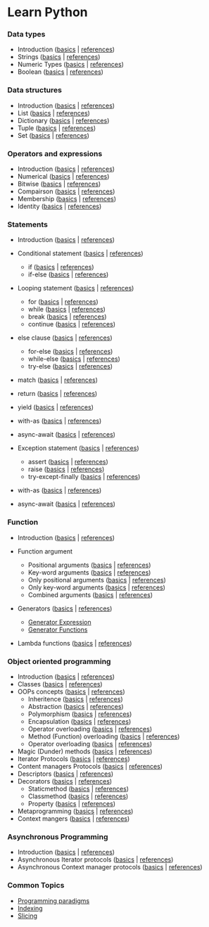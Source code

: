 # Learn Python


### Data types 

- Introduction ([basics](basic/data-types/README.md) | [references](references/data-types/README.md))
- Strings ([basics](basic/data-types/strings.md) | [references](references/data-types/101-strings/README.md))
- Numeric Types ([basics](basic/data-types/numerics.md) | [references](references/data-types/102-numerics/README.md))
- Boolean ([basics](basic/data-types/boolean.md) | [references](references/data-types/boolean/README.md))
<!-- - [Complex](https://) -->

### Data structures

- Introduction ([basics](basic/data-structures/README.md) | [references](references/data-structures/README.md))
- List ([basics](basic/data-structures/list.md) | [references](references/data-structures/101-list/README.md))
- Dictionary ([basics](basic/data-structures/dictionary.md) | [references](references/data-structures/103-dictionary/README.md))
- Tuple ([basics](basic/data-structures/tuples.md) | [references](references/data-structures/102-tuple/README.md))
- Set ([basics](basic/data-structures/set.md) | [references](references/data-structures/104-set/README.md))

### Operators and expressions

- Introduction ([basics](basic/operations/set.md) | [references](references/operators-operations/README.md))
- Numerical ([basics](basic/operators-operations/numerical.md) | [references](references/operators-operations/numerical.md))
- Bitwise ([basics](basic/operators-operations/identidy.md) | [references](references/operators-operations/identity.md))
- Compairson ([basics](basic/operators-operations/conditional.md) | [references](references/operators-operations/comparison-operator.md))
- Membership ([basics](basic/operators-operations/membership.md) | [references](references/operators-operations/membership-operator.md))
- Identity ([basics](basic/operators-operations/identity.md) | [references](references/operators-operations/identity-operator.md))

### Statements

- Introduction ([basics](basic/operations/set.md) | [references](references/operators-operations/README.md))
- Conditional statement ([basics](basic/statements/conditional-statement.md) | [references](references/statements/conditional-statement.md))

    - if ([basics](basic/statements/conditional.md) | [references](references/statements/101-if.md))
    - if-else ([basics](basic/statements/101-if.md#ifelse-statement) | [references](references/statements/101-if.md))
- Looping statement ([basics](basic/statements/conditional.md) | [references](references/statements/conditional.md))

    - for ([basics](basic/statements/conditional.md) | [references](references/statements/102-for/README.md))
    - while ([basics](basic/statements/conditional.md) | [references](references/statements/conditional.md))
    - break ([basics](basic/statements/conditional.md) | [references](references/statements/conditional.md))
    - continue ([basics](basic/statements/conditional.md) | [references](references/statements/conditional.md))

- else clause ([basics](basic/statements/conditional.md) | [references](references/statements/conditional.md))

    - for-else ([basics](basic/statements/conditional.md) | [references](references/statements/conditional.md))
    - while-else ([basics](basic/statements/conditional.md) | [references](references/statements/conditional.md))
    - try-else ([basics](basic/statements/conditional.md) | [references](references/statements/conditional.md))

- match ([basics](basic/statements/conditional.md) | [references](references/statements/conditional.md))
- return ([basics](basic/statements/conditional.md) | [references](references/statements/conditional.md))
- yield ([basics](basic/statements/conditional.md) | [references](references/statements/conditional.md))
- with-as ([basics](basic/statements/conditional.md) | [references](references/statements/conditional.md))
- async-await ([basics](basic/statements/conditional.md) | [references](references/statements/conditional.md))

- Exception statement ([basics](basic/statements/conditional.md) | [references](references/statements/conditional.md))

    - assert ([basics](basic/statements/conditional.md) | [references](references/statements/conditional.md))
    - raise ([basics](basic/statements/conditional.md) | [references](references/statements/conditional.md))
    - try-except-finally ([basics](basic/statements/conditional.md) | [references](references/statements/conditional.md))

- with-as ([basics](basic/statements/conditional.md) | [references](references/statements/conditional.md))
- async-await ([basics](basic/statements/conditional.md) | [references](references/statements/conditional.md))


### Function

- Introduction ([basics](basic/statements/conditional.md) | [references](references/statements/conditional.md))
- Function argument 

    - Positional arguments ([basics](basic/statements/conditional.md) | [references](references/statements/conditional.md))
    - Key-word arguments ([basics](basic/statements/conditional.md) | [references](references/statements/conditional.md))
    - Only positional arguments ([basics](basic/statements/conditional.md) | [references](references/statements/conditional.md))
    - Only key-word arguments ([basics](basic/statements/conditional.md) | [references](references/statements/conditional.md))
    - Combined arguments ([basics](basic/statements/conditional.md) | [references](references/statements/conditional.md))
    
- Generators ([basics](basic/statements/conditional.md) | [references](references/statements/conditional.md))
    - [Generator Expression](https://)
    - [Generator Functions](https://)

- Lambda functions ([basics](basic/statements/conditional.md) | [references](references/statements/conditional.md))



### Object oriented programming

- Introduction ([basics](basic/statements/conditional.md) | [references](references/statements/conditional.md))
- Classes ([basics](basic/statements/conditional.md) | [references](references/statements/conditional.md))
- OOPs concepts ([basics](basic/statements/conditional.md) | [references](references/statements/conditional.md))
    - Inheritence ([basics](basic/statements/conditional.md) | [references](references/statements/conditional.md))
    - Abstraction ([basics](basic/statements/conditional.md) | [references](references/statements/conditional.md))
    - Polymorphism ([basics](basic/statements/conditional.md) | [references](references/statements/conditional.md))
    - Encapsulation ([basics](basic/statements/conditional.md) | [references](references/statements/conditional.md))
    - Operator overloading ([basics](basic/statements/conditional.md) | [references](references/statements/conditional.md))
    - Method (Function) overloading ([basics](basic/statements/conditional.md) | [references](references/statements/conditional.md))
    - Operator overloading ([basics](basic/statements/conditional.md) | [references](references/statements/conditional.md))
- Magic (Dunder) methods ([basics](basic/statements/conditional.md) | [references](references/statements/conditional.md))
- Iterator Protocols ([basics](basic/statements/conditional.md) | [references](references/statements/conditional.md))
- Content managers Protocols ([basics](basic/statements/conditional.md) | [references](references/statements/conditional.md))
- Descriptors ([basics](basic/statements/conditional.md) | [references](references/statements/conditional.md))
- Decorators ([basics](basic/statements/conditional.md) | [references](references/statements/conditional.md))
    - Staticmethod ([basics](basic/statements/conditional.md) | [references](references/statements/conditional.md))
    - Classmethod ([basics](basic/statements/conditional.md) | [references](references/statements/conditional.md))
    - Property ([basics](basic/statements/conditional.md) | [references](references/statements/conditional.md))
- Metaprogramming ([basics](basic/statements/conditional.md) | [references](references/statements/conditional.md))
- Context mangers ([basics](basic/statements/conditional.md) | [references](references/statements/conditional.md))



### Asynchronous Programming

- Introduction ([basics](basic/statements/conditional.md) | [references](references/statements/conditional.md))
- Asynchronous Iterator protocols ([basics](basic/statements/conditional.md) | [references](references/statements/conditional.md))
- Asynchronous Context manager protocols ([basics](basic/statements/conditional.md) | [references](references/statements/conditional.md))



### Common Topics

- [Programming paradigms](programming-paradigms.md)
- [Indexing](/docs/ArtOfPython/references/topics/indexing.md)
- [Slicing](/docs/ArtOfPython/references/topics/slicing.md)
